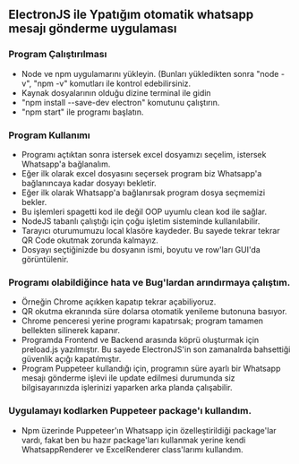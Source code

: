## ElectronJS ile Ypatığım otomatik whatsapp mesajı gönderme uygulaması
### Program Çalıştırılması
  - Node ve npm uygulamarını yükleyin. (Bunları yükledikten sonra "node -v", "npm -v" komutları ile kontrol edebilirsiniz.
  - Kaynak dosyalarının olduğu dizine terminal ile gidin
  - "npm install --save-dev electron" komutunu çalıştırın.
  - "npm start" ile programı başlatın.
### Program Kullanımı
  - Programı açtıktan sonra istersek excel dosyamızı seçelim, istersek Whatsapp'a bağlanalım. 
  - Eğer ilk olarak excel dosyasını seçersek program biz Whatsapp'a bağlanıncaya kadar dosyayı bekletir.
  - Eğer ilk olarak Whatsapp'a bağlanırsak program dosya seçmemizi bekler.
  - Bu işlemleri spagetti kod ile değil OOP uyumlu clean kod ile sağlar.
  - NodeJS tabanlı çalıştığı için çoğu işletim sisteminde kullanılabilir.
  - Tarayıcı oturumumuzu local klasöre kaydeder. Bu sayede tekrar tekrar QR Code okutmak zorunda kalmayız.
  - Dosyayı seçtiğinizde bu dosyanın ismi, boyutu ve row'ları GUI'da görüntülenir.
 
 ### Programı olabildiğince hata ve Bug'lardan arındırmaya çalıştım.
 - Örneğin Chrome açıkken kapatıp tekrar açabiliyoruz.
 - QR okutma ekranında süre dolarsa otomatik yenileme butonuna basıyor.
 - Chrome penceresi yerine programı kapatırsak; program tamamen bellekten silinerek kapanır.
 - Programda Frontend ve Backend arasında köprü oluşturmak için preload.js yazılmıştır. Bu sayede ElectronJS'in son zamanalrda bahsettiği güvenlik açığı kapatılmıştır.
 - Program Puppeteer kullandığı için, programın süre ayarlı bir Whatsapp mesajı gönderme işlevi ile update edilmesi durumunda siz bilgisayarınızda işlerinizi yaparken arka planda çalışabilir.

 ### Uygulamayı kodlarken Puppeteer package'ı kullandım. 
 - Npm üzerinde Puppeteer'ın Whatsapp için özelleştirildiği package'lar vardı, fakat ben bu hazır package'ları kullanmak yerine kendi WhatsappRenderer ve ExcelRenderer class'larımı kullandım.
